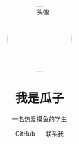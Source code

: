 <!DOCTYPE html>
<html>
<head>
  <title>瓜子的主页</title>
  <style>
    body { text-align: center; padding: 50px; }
    img { width: 150px; border-radius: 50%; }
    .links a { margin: 10px; text-decoration: none; }
  </style>
</head>
<body>
  <img src="your-photo.jpg" alt="头像">
  <h1>我是瓜子</h1>
  <p>一名热爱摸鱼的学生</p>
  <div class="links">
    <a href="https://github.com/yourname">GitHub</a>
    <a href="mailto:your@email.com">联系我</a>
  </div>
</body>
</html>
